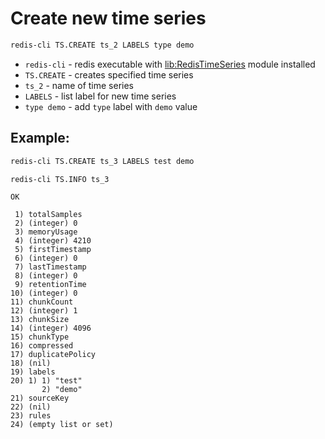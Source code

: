 # Create new time series

```bash
redis-cli TS.CREATE ts_2 LABELS type demo

```

- `redis-cli` - redis executable with [lib:RedisTimeSeries](https://onelinerhub.com/redis-timeseries/how-to-install-redis-time-series) module installed
- `TS.CREATE` - creates specified time series
- `ts_2` - name of time series
- `LABELS` - list label for new time series
- `type demo` - add `type` label with `demo` value

## Example: 
```bash
redis-cli TS.CREATE ts_3 LABELS test demo

redis-cli TS.INFO ts_3
```
```
OK

 1) totalSamples
 2) (integer) 0
 3) memoryUsage
 4) (integer) 4210
 5) firstTimestamp
 6) (integer) 0
 7) lastTimestamp
 8) (integer) 0
 9) retentionTime
10) (integer) 0
11) chunkCount
12) (integer) 1
13) chunkSize
14) (integer) 4096
15) chunkType
16) compressed
17) duplicatePolicy
18) (nil)
19) labels
20) 1) 1) "test"
       2) "demo"
21) sourceKey
22) (nil)
23) rules
24) (empty list or set)
```

